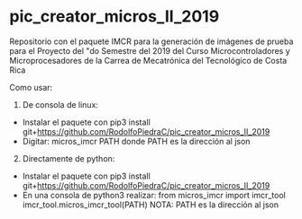 # pic_creator_micros_II_2019
Repositorio con el paquete IMCR para la generación de imágenes de prueba para el Proyecto del "do Semestre del 2019 del Curso Microcontroladores y Microprocesadores de la Carrea de Mecatrónica del Tecnológico de Costa Rica

Como usar:

1) De consola de linux:
  - Instalar el paquete con pip3 install git+https://github.com/RodolfoPiedraC/pic_creator_micros_II_2019
  - Digitar: micros_imcr PATH donde PATH es la dirección al json

2) Directamente de python:
  - Instalar el paquete con pip3 install git+https://github.com/RodolfoPiedraC/pic_creator_micros_II_2019
  - En una consola de python3 realizar:
    from micros_imcr import imcr_tool
    imcr_tool.micros_imcr_tool(PATH)
    NOTA: PATH es la dirección al json
